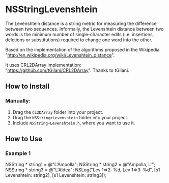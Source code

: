 # NSStringLevenshtein

The Levenshtein distance is a string metric for measuring the difference between two sequences.
Informally, the Levenshtein distance between two words is the minimum number of single-character
edits (i.e. insertions, deletions or substitutions) required to change one word into the other.

Based on the implementation of the algorithms proposed in the Wikipedia "http://en.wikipedia.org/wiki/Levenshtein_distance".

It uses CRL2DArray implementation: "https://github.com/tGilani/CRL2DArray". Thanks to tGilani.

## How to Install

### Manually:
1. Drag the `CL2DArray` folder into your project.
2. Drag the `NSString+Levenshtein` folder into your project.
3. Include `NSString+Levenshtein.h`, where you want to use it.


## How to Use

### Example 1
NSString * string1 = @"L'Ampolla";
NSString * string2 = @"Ampolla, L'";
NSString * string3 = @"L'Aldea";
NSLog("Lev 1=>2: %d, Lev 1=>3: %d", [s1 Levenshtein: string2], [s1 Levenshtein: string3]);

